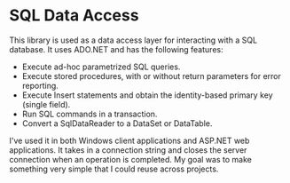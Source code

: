 SQL Data Access
=============
This library is used as a data access layer for interacting with a SQL database. It uses ADO.NET and has the following features:

* Execute ad-hoc parametrized SQL queries.
* Execute stored procedures, with or without return parameters for error reporting.
* Execute Insert statements and obtain the identity-based primary key (single field).
* Run SQL commands in a transaction.
* Convert a SqlDataReader to a DataSet or DataTable.

I've used it in both Windows client applications and ASP.NET web applications. It takes in a connection string and closes the server connection when an operation is completed. My goal was to make something very simple that I could reuse across projects.
